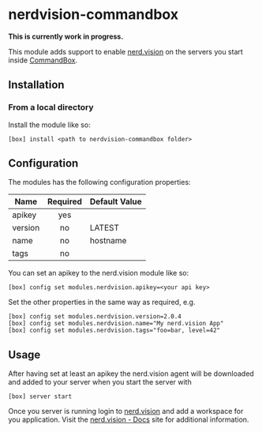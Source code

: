# nerdvision-commandbox

**This is currently work in progress.**

This module adds support to enable [nerd.vision](https://nerd.vision) on the servers you start inside [CommandBox](https://commandbox.ortusbooks.com).

## Installation

### From a local directory
Install the module like so:

````
[box] install <path to nerdvision-commandbox folder>
````


## Configuration

The modules has the following configuration properties:

| Name   | Required | Default Value 
|--------|:--------:|:-------------|
| apikey | yes      |              |
| version| no       | LATEST       |
| name   | no       | hostname     |
| tags   | no       |              |

You can set an apikey to the nerd.vision module like so:

````
[box] config set modules.nerdvision.apikey=<your api key>
````

Set the other properties in the same way as required, e.g.

````
[box] config set modules.nerdvision.version=2.0.4
[box] config set modules.nerdvision.name="My nerd.vision App"
[box] config set modules.nerdvision.tags="foo=bar, level=42"
````

## Usage

After having set at least an apikey the nerd.vision agent will be downloaded and added to your server when you start the server with

````
[box] server start
````

Once you server is running login to [nerd.vision](https://app.nerd.vision) and add a workspace for you application. Visit the [nerd.vision - Docs](https://docs.nerd.vision) site for additional information.
